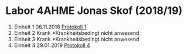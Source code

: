 # Labor 4AHME Jonas Skof (2018/19)

1. Einheit 1 06.11.2018  [Protokoll 1](protokoll_g2_skojom15_06.11.2018.md)   
1. Einheit 2  Krank  *Krankheitsbedingt nicht anwesend
1. Einheit 3  Krank  *Krankheitsbedingt nicht anwesend
1. Einheit 4 29.01.2019  [Protokoll 4](protokoll_g2_skojom15_29.01.2019.md)

  
